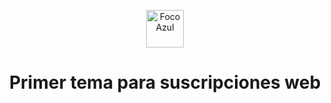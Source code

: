 <p align="center">
  <a href="https://www.focoazul.com">
    <img alt="Foco Azul" src="https://cdn.statically.io/img/focoazul.com/wp-content/plugins/phastpress/phast.php/https-3A-2F-2Ffocoazul.com-2Fwp-2Dcontent-2Fuploads-2F2020-2F04-2Ffoco-2Dazul.png/service=images/cacheMarker=1613051373-2D2631/token=ff6343454099336e/__p__.png?quality=100" width="60" />
  </a>
</p>
<h1 align="center">
  Primer tema para suscripciones web
</h1>

